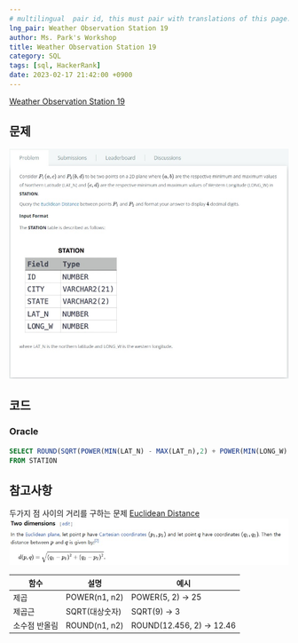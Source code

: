 ```yaml
---
# multilingual  pair id, this must pair with translations of this page. (This name must be unique)
lng_pair: Weather Observation Station 19
author: Ms. Park's Workshop
title: Weather Observation Station 19
category: SQL
tags: [sql, HackerRank]
date: 2023-02-17 21:42:00 +0900
---
```

<!-- 소제목 -->
<!-- outline-start -->
<a href="https://www.hackerrank.com/challenges/weather-observation-station-19/problem">Weather Observation Station 19</a>
<!-- outline-end -->

<h2>문제</h2>
<img src="/assets/img/posts/sql/Weather_Observation_Station_19.jpg" title="Weather_Observation_Station_19.jpg" alt="Weather_Observation_Station_19.jpg"/><br>

<h2>코드</h2>
<h3>Oracle</h3>

```sql
SELECT ROUND(SQRT(POWER(MIN(LAT_N) - MAX(LAT_n),2) + POWER(MIN(LONG_W) - MAX(LONG_W), 2)) ,4)
FROM STATION
```

<h2>참고사항</h2>
두가지 점 사이의 거리를 구하는 문제
<a href="https://en.wikipedia.org/wiki/Euclidean_distance">Euclidean Distance</a>
<img src="/assets/img/posts/sql/Weather_Observation_Station_19_1.jpg" title="Weather_Observation_Station_19_1.jpg" alt="Weather_Observation_Station_19_1.jpg"/><br>
<table>
    <thead>
        <tr>
            <th>함수</th>
            <th>설명</th>
            <th>예시</th>
        </tr>
    </thead>
    <tbody>
        <tr>
            <td>제곱</td>
            <td>POWER(n1, n2)</td>
            <td>POWER(5, 2) -> 25</td>
        </tr>
        <tr>
            <td>제곱근</td>
            <td>SQRT(대상숫자)</td>
            <td>SQRT(9) -> 3</td>
        </tr>
        <tr>
            <td>소수점 반올림</td>
            <td>ROUND(n1, n2)</td>
            <td>ROUND(12.456, 2) -> 12.46</td>
        </tr>
    </tbody>
</table>
